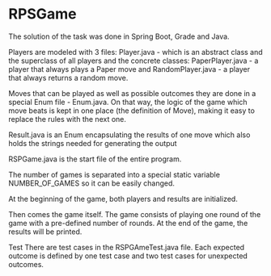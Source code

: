# RPSGame

The solution of the task was done in Spring Boot, Grade and Java.

Players are modeled with 3 files:
Player.java - which is an abstract class and the superclass of all players and the concrete classes:
PaperPlayer.java - a player that always plays a Paper move and 
RandomPlayer.java - a player that always returns a random move.

Moves that can be played as well as possible outcomes they are done in a special Enum file - Enum.java.
On that way, the logic of the game which move beats is kept in one place (the definition of Move), making it easy to replace the rules with the next one.

Result.java is an Enum encapsulating the results of one move which also holds the strings needed for generating the output

RSPGame.java is the start file of the entire program.

The number of games is separated into a special static variable NUMBER_OF_GAMES so it can be easily changed.

At the beginning of the game, both players and results are initialized.

Then comes the game itself. 
The game consists of playing one round of the game with a pre-defined number of rounds.
At the end of the game, the results will be printed.

Test
There are test cases in the RSPGAmeTest.java file.  Each expected outcome is defined by one test case and two test cases for unexpected outcomes.
